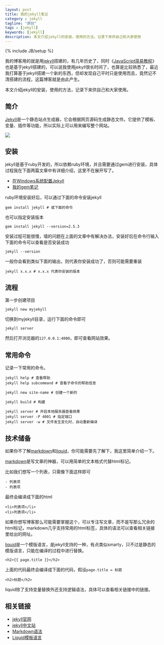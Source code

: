```yaml
---
layout: post
title: 我的jekyll笔记
category : jekyll
tagline: "原创"
tags : [jekyll]
keywords: [jekyll]
description: 本文介绍jekyll的安装，使用的方法，记录下来供自己和大家使用
---
```

{% include JB/setup %}

我的博客用的就是用[jekyll][1]搭建的，有几年历史了，同时《[JavaScript简易教程](http://yanhaijing.com/basejs/)》也是基于jekyll搭建的，可以说我使用jekyll很长时间了，也算是比较熟悉了，最近我打算基于jekyll搭建一个新的东西，但却发现自己平时只是使用而且，竟然记不清搭建的流程，这篇博客就是由此产生。

本文介绍jekyll的安装，使用的方法，记录下来供自己和大家使用。

## 简介
[Jekyll][1]是一个静态站点生成器，它会根据网页源码生成静态文件。它提供了模板、变量、插件等功能，所以实际上可以用来编写整个网站。

![]({{BLOG_IMG}}217.png)

## 安装
jekyll是基于ruby开发的，所以依赖ruby环境，并且需要通过gem进行安装，具体过程我在下面两篇文章中有详细介绍，这里不在展开写了。

- [在Windows系统配置Jekyll](http://yanhaijing.com/jekyll/2011/12/30/run-jekyll-on-window/)
- [我的gem笔记](http://yanhaijing.com/tool/2015/08/25/my-gem-note/)

ruby环境安装好后，可以通过下面的命令安装jekyll

	gem install jekyll # 或下面的命令

也可以指定安装版本

	gem install jekyll --version=2.5.3

安装过程可能很慢，墙的问题在上面的文章中有解决办法，安装好后在命令行输入下面的命令可以查看是否安装成功

	jekyll --version

一般你会看到类似下面的输出，则代表你安装成功了，否则可能需要重装

	jekyll x.x.x # x.x.x 代表你安装的版本

## 流程
第一步创建项目

	jekyll new myjekyll

切换到myjekyll目录，运行下面的命令即可

	jekyll server

然后打开浏览器的`127.0.0.1:4000`，即可查看网站效果。

## 常用命令
记录一下常用的命令。
	
	jekyll help # 查看帮助
	jekyll help subcommand # 查看子命令的帮助信息

	jekyll new site-name # 创建一个新的
	
	jekyll build # 构建

	jekyll server # 开启本地服务器查看效果
	jekyll server -P 4001 # 指定端口
	jekyll server -w # 文件发生变化时，自动重新编译

## 技术储备
如果你不了解[markdown][2]和[liquid][3]，你可能需要先了解下，我这里简单介绍一下。

[markdown][2]是写文章的神器，可以用简单的文本格式代替html标记。

比如我们想写一个列表，只需像下面这样即可

	- 列表项
	- 列表项

最终会编译成下面的html

	<li>列表项</li>	
	<li>列表项</li>

如果你想写博客那么可能需要掌握这个，可以专注写文章，而不是写那么冗余的html标记，markdown几乎支持常用的html标签，具体的语法可以查看相关链接里给出的网址。

[liquid][3]是一个模版语言，是jekyll支持的一种，有点类似smarty，只不过是静态的模版语言，只能在编译的过程中进行替换。

	<h2>{{ page.title }}</h2>

上面的代码最终会编译成下面的代码，假设`page.title = 标题`

	<h2>标题</h2>

liquid除了支持变量替换外还支持逻辑语法，具体可以查看相关链接中的链接。

## 相关链接
- [jekyll官网][1]
- [jekyll中文站](http://jekyllcn.com/)
- [Markdown语法][2]
- [Liquid模板语言][3]

[1]: http://jekyllrb.com/
[2]: http://wowubuntu.com/markdown/
[3]: https://github.com/shopify/liquid/wiki/liquid-for-designers
